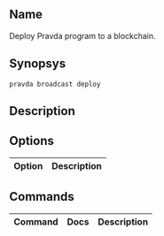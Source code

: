 ## Name
Deploy Pravda program to a blockchain.

## Synopsys
```
pravda broadcast deploy
```

## Description

            
## Options

|Option|Description|
|----|----|

## Commands

|Command|Docs|Description|
|----|----|----|
